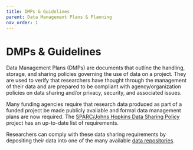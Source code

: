 ```yaml
---
title: DMPs & Guidelines
parent: Data Management Plans & Planning
nav_order: 1
---
```


# DMPs & Guidelines

Data Management Plans (DMPs) are documents that outline the handling, storage,
 and sharing policies governing the use of data on a project.  They are used to
 verify that researchers have thought through the management of their data and
 are prepared to be compliant with agency/organization policies on data sharing
  and/or privacy, security, and associated issues.

Many funding agencies require that research data produced as part of a funded
 project be made publicly available and formal data management plans are now
  required. The [SPARC/Johns Hopkins Data Sharing Policy](http://datasharing.sparcopen.org/) project has an up-to-date list of requirements.

Researchers can comply with these data sharing requirements by depositing their
 data into one of the many available [data repositories](#depositing).
